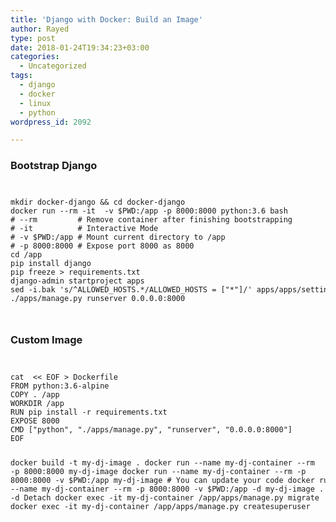 ```yaml
---
title: 'Django with Docker: Build an Image'
author: Rayed
type: post
date: 2018-01-24T19:34:23+03:00
categories:
  - Uncategorized
tags:
  - django
  - docker
  - linux
  - python
wordpress_id: 2092

---
```

<h3>Bootstrap Django</h3>
<p><code></p>
<pre>
mkdir docker-django && cd docker-django
docker run --rm -it  -v $PWD:/app -p 8000:8000 python:3.6 bash
# --rm         # Remove container after finishing bootstrapping
# -it          # Interactive Mode
# -v $PWD:/app # Mount current directory to /app
# -p 8000:8000 # Expose port 8000 as 8000
cd /app
pip install django
pip freeze > requirements.txt
django-admin startproject apps
sed -i.bak 's/^ALLOWED_HOSTS.*/ALLOWED_HOSTS = ["*"]/' apps/apps/settings.py 
./apps/manage.py runserver 0.0.0.0:8000
</pre>
<p></code></p>
<h3>Custom Image</h3>
<p><code></p>
<pre>
cat  &lt;&lt; EOF > Dockerfile
FROM python:3.6-alpine
COPY . /app
WORKDIR /app
RUN pip install -r requirements.txt
EXPOSE 8000
CMD ["python", "./apps/manage.py", "runserver", "0.0.0.0:8000"]
EOF

docker build -t my-dj-image .
docker run --name my-dj-container --rm -p 8000:8000 my-dj-image
docker run --name my-dj-container --rm -p 8000:8000 -v $PWD:/app my-dj-image   # You can update your code
docker run --name my-dj-container --rm -p 8000:8000 -v $PWD:/app -d my-dj-image .  # -d Detach
docker exec -it my-dj-container /app/apps/manage.py migrate
docker exec -it my-dj-container /app/apps/manage.py createsuperuser
</pre>
<p></code></p>
